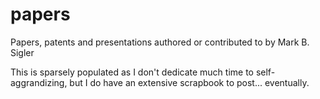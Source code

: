 # papers
Papers, patents and presentations authored or contributed to by Mark B. Sigler

This is sparsely populated as I don't dedicate much time to self-aggrandizing, but I do have an extensive scrapbook to post... eventually.
